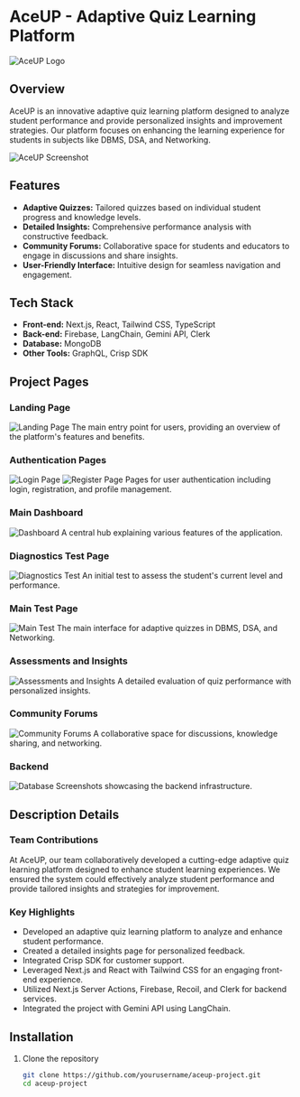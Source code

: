 # AceUP - Adaptive Quiz Learning Platform

![AceUP Logo](readme/aceup-logo.png)

## Overview

AceUP is an innovative adaptive quiz learning platform designed to analyze student performance and provide personalized insights and improvement strategies. Our platform focuses on enhancing the learning experience for students in subjects like DBMS, DSA, and Networking.

![AceUP Screenshot](readme/landing.png)

## Features

- **Adaptive Quizzes:** Tailored quizzes based on individual student progress and knowledge levels.
- **Detailed Insights:** Comprehensive performance analysis with constructive feedback.
- **Community Forums:** Collaborative space for students and educators to engage in discussions and share insights.
- **User-Friendly Interface:** Intuitive design for seamless navigation and engagement.

## Tech Stack

- **Front-end:** Next.js, React, Tailwind CSS, TypeScript
- **Back-end:** Firebase, LangChain, Gemini API, Clerk
- **Database:** MongoDB
- **Other Tools:** GraphQL, Crisp SDK

## Project Pages

### Landing Page
![Landing Page](readme/landing.png)
The main entry point for users, providing an overview of the platform's features and benefits.

### Authentication Pages
![Login Page](readme/login.png)
![Register Page](readme/register.png)
Pages for user authentication including login, registration, and profile management.

### Main Dashboard
![Dashboard](readme/dashboard.png)
A central hub explaining various features of the application.

### Diagnostics Test Page
![Diagnostics Test](readme/diagnostic.png)
An initial test to assess the student's current level and performance.

### Main Test Page
![Main Test](readme/mainTest2.png)
The main interface for adaptive quizzes in DBMS, DSA, and Networking.

### Assessments and Insights
![Assessments and Insights](readme/assessment2.png)
A detailed evaluation of quiz performance with personalized insights.

### Community Forums
![Community Forums](readme/community.png)
A collaborative space for discussions, knowledge sharing, and networking.

### Backend
![Database](readme/database.png)
Screenshots showcasing the backend infrastructure.

## Description Details

### Team Contributions
At AceUP, our team collaboratively developed a cutting-edge adaptive quiz learning platform designed to enhance student learning experiences. We ensured the system could effectively analyze student performance and provide tailored insights and strategies for improvement.

### Key Highlights
- Developed an adaptive quiz learning platform to analyze and enhance student performance.
- Created a detailed insights page for personalized feedback.
- Integrated Crisp SDK for customer support.
- Leveraged Next.js and React with Tailwind CSS for an engaging front-end experience.
- Utilized Next.js Server Actions, Firebase, Recoil, and Clerk for backend services.
- Integrated the project with Gemini API using LangChain.

## Installation

1. Clone the repository
   ```bash
   git clone https://github.com/yourusername/aceup-project.git
   cd aceup-project
